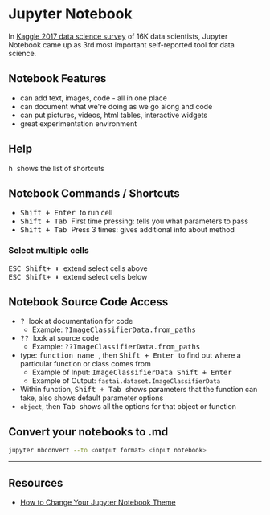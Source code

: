 # Jupyter Notebook

In [Kaggle 2017 data science survey](https://www.kaggle.com/surveys/2017) of 16K data scientists, Jupyter Notebook came up as 3rd most important self-reported tool for data science.  

## Notebook Features
* can add text, images, code - all in one place
* can document what we're doing as we go along and code
* can put pictures, videos, html tables, interactive widgets
* great experimentation environment

## Help
<kbd> h </kbd> shows the list of shortcuts

## Notebook Commands / Shortcuts
* <kbd> Shift + Enter </kbd> to run cell  
* <kbd> Shift + Tab </kbd>  First time pressing:  tells you what parameters to pass 
* <kbd> Shift + Tab </kbd> Press 3 times:  gives additional info about method

### Select multiple cells 
<kbd> ESC </kbd>    <kbd> Shift+ :arrow_up: </kbd>  extend select cells above  
<kbd> ESC </kbd>   <kbd> Shift+ :arrow_down: </kbd>  extend select cells below  


## Notebook Source Code Access
* <kbd> ? </kbd>  look at documentation for code
  * Example: <kbd> ?ImageClassifierData.from_paths </kbd>
* <kbd> ?? </kbd>  look at source code
  * Example:  <kbd> ??ImageClassifierData.from_paths </kbd>
* type: <kbd> function name </kbd>, then <kbd>Shift + Enter </kbd> to find out where a particular function or class comes from 
  * Example of Input:  <kbd> ImageClassifierData </kbd> <kbd>Shift + Enter </kbd>
  * Example of Output: `fastai.dataset.ImageClassifierData`
* Within function, <kbd>Shift + Tab </kbd> shows parameters that the function can take, also shows default parameter options
* `object`, then <kbd> Tab </kbd> shows all the options for that object or function

## Convert your notebooks to .md 
```bash
jupyter nbconvert --to <output format> <input notebook>  
```


---
## Resources

* [How to Change Your Jupyter Notebook Theme](https://jcharistech.wordpress.com/2017/05/18/how-to-change-your-jupyter-notebook-theme/)
